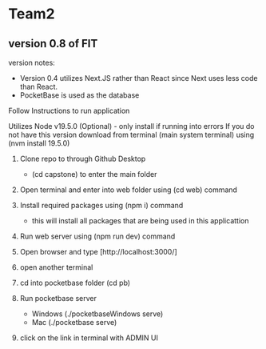 # Team2

## version 0.8 of FIT

version notes:

- Version 0.4 utilizes Next.JS rather than React
  since Next uses less code than React.
- PocketBase is used as the database

Follow Instructions to run application

Utilizes Node v19.5.0 (Optional) - only install if running into errors
If you do not have this version download from terminal (main system terminal)
using (nvm install 19.5.0)

1. Clone repo to through Github Desktop
   - (cd capstone) to enter the main folder
2. Open terminal and enter into web folder using (cd web) command
3. Install required packages using (npm i) command
   - this will install all packages that are being used in this applicattion
4. Run web server using (npm run dev) command
5. Open browser and type [http://localhost:3000/]

6. open another terminal
7. cd into pocketbase folder (cd pb)
8. Run pocketbase server
   - Windows (./pocketbaseWindows serve)
   - Mac (./pocketbase serve)
9. click on the link in terminal with ADMIN UI
